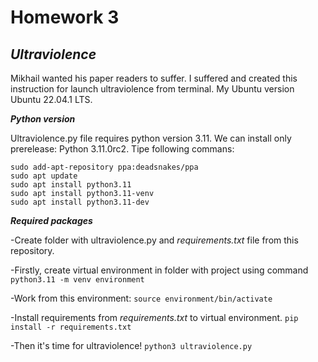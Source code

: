 # Homework 3
## _Ultraviolence_
Mikhail wanted his paper readers to suffer. I suffered and created this instruction for launch ultraviolence from terminal. 
My Ubuntu version Ubuntu 22.04.1 LTS.

***Python version***

Ultraviolence.py file requires python version 3.11. We can install only prerelease: Python 3.11.0rc2. Tipe following commans:
```
sudo add-apt-repository ppa:deadsnakes/ppa
sudo apt update
sudo apt install python3.11
sudo apt install python3.11-venv
sudo apt install python3.11-dev
```
***Required packages***

-Create folder with ultraviolence.py and _requirements.txt_ file from this repository.

-Firstly, create virtual environment in folder with project using command
`python3.11 -m venv environment`

-Work from this environment:
`source environment/bin/activate`

-Install requirements from _requirements.txt_ to virtual environment.
`pip install -r requirements.txt`

-Then it's time for ultraviolence!
`python3 ultraviolence.py`





